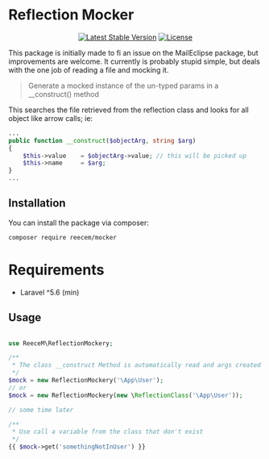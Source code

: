 # Reflection Mocker
<p align="center">
<a href="https://packagist.org/packages/reecem/mocker"><img src="https://poser.pugx.org/reecem/mocker/v/stable" alt="Latest Stable Version"></a>
<a href="https://packagist.org/packages/reecem/mocker"><img src="https://poser.pugx.org/reecem/mocker/license" alt="License"></a>
</p>

This package is initially made to fi an issue on the MailEclipse package, but improvements are welcome.
It currently is probably stupid simple, but deals with the one job of reading a file and mocking it.

> Generate a mocked instance of the un-typed params in a __construct() method

This searches the file retrieved from the reflection class and looks for all object like arrow calls;
ie: 

```php
...
public function __construct($objectArg, string $arg) 
{
    $this->value    = $objectArg->value; // this will be picked up
    $this->name     = $arg;
}
...
```

## Installation

You can install the package via composer:

```bash
composer require reecem/mocker
```
# Requirements 

- Laravel ^5.6 (min)

## Usage

```php

use ReeceM\ReflectionMockery;

/**
 * The class __construct Method is automatically read and args created
 */
$mock = new ReflectionMockery('\App\User');
// or
$mock = new ReflectionMockery(new \ReflectionClass('\App\User'));

// some time later

/**
 * Use call a variable from the class that don't exist
 */
{{ $mock->get('somethingNotInUser') }}

```
